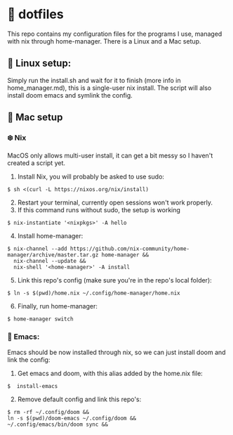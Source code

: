 # 📓 dotfiles

This repo contains my configuration files for the programs I use, managed with nix through home-manager.
There is a Linux and a Mac setup.

## 🐧 Linux setup:
Simply run the install.sh and wait for it to finish (more info in home_manager.md), this
is a single-user nix install. The script will also install doom emacs and 
symlink the config.
## 🍎 Mac setup
### ❄️ Nix
MacOS only allows multi-user install, it can get a bit messy so I haven't
created a script yet.

1. Install Nix, you will probably be asked to use sudo: 
```
$ sh <(curl -L https://nixos.org/nix/install)
```
2. Restart your terminal, currently open sessions won't work properly.
3. If this command runs without sudo, the setup is working
```
$ nix-instantiate '<nixpkgs>' -A hello
```
4. Install home-manager:
```
$ nix-channel --add https://github.com/nix-community/home-manager/archive/master.tar.gz home-manager &&
  nix-channel --update &&
  nix-shell '<home-manager>' -A install
```
5. Link this repo's config (make sure you're in the repo's local folder):
```
$ ln -s $(pwd)/home.nix ~/.config/home-manager/home.nix
```
6. Finally, run home-manager:
```
$ home-manager switch
```
### 🐃 Emacs:
Emacs should be now installed through nix, so
we can just install doom and link the config:
1. Get emacs and doom, with this alias added by the home.nix file:
```
$  install-emacs
```
2. Remove default config and link this repo's:
```
$ rm -rf ~/.config/doom &&
ln -s $(pwd)/doom-emacs ~/.config/doom &&
~/.config/emacs/bin/doom sync &&
```
